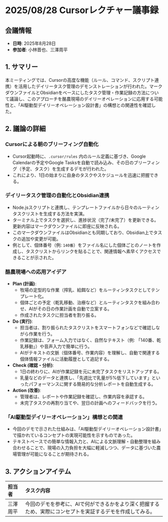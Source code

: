 # 2025/08/28 Cursorレクチャー議事録

## 会議情報

- **日時**: 2025年8月28日
- **参加者**: 小林晋也、三澤周平

## 1. サマリー

本ミーティングでは、Cursorの高度な機能（ルール、コマンド、スクリプト連携）を活用したデイリータスク管理のデモンストレーションが行われた。マークダウンファイルとObsidianをベースにしたタスク管理・作業記録の方法について議論し、このアプローチを酪農現場のデイリーオペレーションに応用する可能性と、「AI駆動型デイリーオペレーション設計書」の構想との関連性を確認した。

## 2. 議論の詳細

### Cursorによる朝のブリーフィング自動化

- Cursor起動時に、`.cursor/rules` 内のルール定義に基づき、Google Calendarの予定やGoogle Tasksを自動で読み込み、その日のブリーフィング（予定、タスク）を生成するデモが行われた。
- これにより、1日の始まりに自身のタスクやスケジュールを迅速に把握できる。

### デイリータスク管理の自動化とObsidian連携

- Node.jsスクリプトと連携し、テンプレートファイルから日々のルーティンタスクリストを生成する方法を実演。
- ターミナル上でタスクを選択し、進捗状況（完了/未完了）を更新できる。更新内容はマークダウンファイルに即座に反映される。
- このマークダウンファイルはObsidianとも同期しており、Obsidian上でタスクの追加や変更が可能。
- 例として、個体番号（例: `140番`）をファイル名にした個体ごとのノートを作成し、タスクリストからリンクを貼ることで、関連情報へ素早くアクセスできることが示された。

### 酪農現場への応用アイデア

- **Plan (計画)**:
    - 牧場の定型的な作業（搾乳、給餌など）をルーティンタスクとしてテンプレート化。
    - 個体ごとの予定（乾乳移動、治療など）とルーティンタスクを組み合わせ、AIがその日の作業計画を自動で立案する。
    - 作成されたタスクに担当者を割り振る。
- **Do (実行)**:
    - 担当者は、割り振られたタスクリストをスマートフォンなどで確認しながら作業を行う。
    - 作業記録は、フォーム入力ではなく、自然なテキスト（例: 「140番、乾乳移動」）や音声入力で簡単に行う。
    - AIがテキストの文脈（個体番号、作業内容）を理解し、自動で関連する個体情報ファイルに活動履歴として追記する。
- **Check (確認・分析)**:
    - 1日の終わりに、AIが作業記録を元に未完了タスクをリストアップする。
    - 乳量などのデータと連携し、「先週比で乳量が5%低下しています」といったパフォーマンスに関する簡易的な分析レポートを自動生成する。
- **Action (改善)**:
    - 管理者は、レポートや作業記録を確認し、作業内容を承認する。
    - 未完了タスクの再割り当てや、翌日の計画へのフィードバックを行う。

### 「AI駆動型デイリーオペレーション」構想との関連

- 今回のデモで示された仕組みは、「AI駆動型デイリーオペレーション設計書」で描かれているコンセプトの実現可能性を示すものであった。
- テキストベースでの簡単な情報入力と、AIによる文脈理解・自動整理を組み合わせることで、現場の入力負担を大幅に軽減しつつ、データに基づいた農場管理が可能になることが期待される。

## 3. アクションアイテム

| 担当者 | タスク内容 |
| :--- | :--- |
| 三澤周平 | 今回のデモを参考に、AIで何ができるかをより深く把握するため、実際にコンセプトを実証するデモを作成してみる。 |

